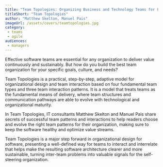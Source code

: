 ```yaml
---
title: "Team Topologies: Organizing Business and Technology Teams for Fast Flow"
titleShort: "Team Topologies"
author: "Matthew Skelton, Manuel Pais"
imageUrl: /assets/covers/teamtopologies.jpg
category:
 - teams
 - agile
audiences:
 - managers
---
```


Effective software teams are essential for any organization to deliver value continuously and sustainably. But how do you build the best team organization for your specific goals, culture, and needs?


Team Topologies is a practical, step-by-step, adaptive model for organizational design and team interaction based on four fundamental team types and three team interaction patterns. It is a model that treats teams as the fundamental means of delivery, where team structures and communication pathways are able to evolve with technological and organizational maturity.


In Team Topologies, IT consultants Matthew Skelton and Manuel Pais share secrets of successful team patterns and interactions to help readers choose and evolve the right team patterns for their organization, making sure to keep the software healthy and optimize value streams.


Team Topologies is a major step forward in organizational design for software, presenting a well-defined way for teams to interact and interrelate that helps make the resulting software architecture clearer and more sustainable, turning inter-team problems into valuable signals for the self-steering organization.
